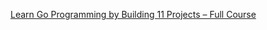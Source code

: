 [Learn Go Programming by Building 11 Projects – Full Course](https://www.youtube.com/watch?v=jFfo23yIWac)

